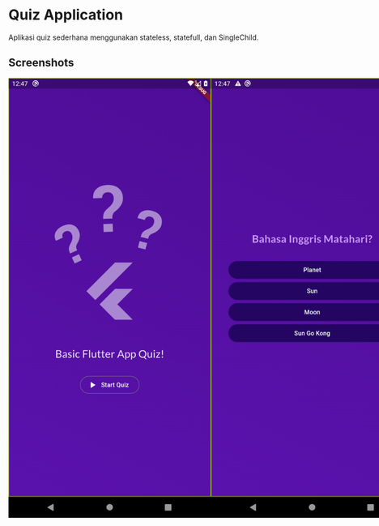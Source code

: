 # Quiz Application

Aplikasi quiz sederhana menggunakan stateless, statefull, dan SingleChild.

## Screenshots

<div style="display: flex;">
  <img src="https://github.com/andrraa/application_assets/blob/master/quiz_application/img_1.png" width="400" />
  <img src="https://github.com/andrraa/application_assets/blob/master/quiz_application/img_2.png" width="400" />
  <img src="https://github.com/andrraa/application_assets/blob/master/quiz_application/img_3.png" width="400" />
</div>
